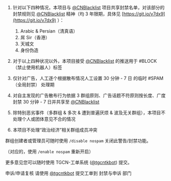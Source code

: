 1. 针对以下四种情况，本项目与 [@CNBlacklist](https://t.me/CNBlackList) 项目共享封禁名单，对该部分的封禁规则见 [@CNBlacklist](https://t.me/CNBlackList) 精神（均 3 年限期，具体见 [https://git.io/v7dx9](https://git.io/v7dx9) ）：
   1. Arabic & Persian（清真语）
   2. 屌 Sir（香港）
   3. 天城文
   4. 身份伪造
2. 对于以上四种状况以外，本项目接受 [@CNBlacklist](https://t.me/CNBlackList) 的推送用于 \#BLOCK （禁止使用机器人）标签
3. 仅针对广告，人工逐个根据散布情况人工设置 30 分钟 - 7 日 的临时 \#SPAM （全局封禁） 处理期
4. 对自主发现的广告散布行为依据 3 群组原则、广告话题不符原则按长度、广度封禁 30 分钟 - 7 日并共享至 [@CNBlacklist](https://t.me/CNBlackList)
5. 除特别恶劣事件（多群组 & 多次 & 遭到普遍厌烦 & 波及无关群组），本项目不处理个人或团体意见不合的情况

6. 本项目不处理“政治经济”相关群组成员冲突

群组创建者或管理员可随时使用 `/disable nospam` 关闭此警告/封禁功能。

（对应的，使用 `/enable nospam` 重新开启）

更多意见您可以随时使用 TGCN-工单系统 \([@tgcntkbot](https://t.me/tgcntkbot)\) 提交。

申诉/申请复核 请使用 [@tgcntkbot](https://t.me/tgcntkbot) 提交工单到 封禁与申诉 部门


